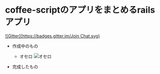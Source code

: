 # coffee-scriptのアプリをまとめるrailsアプリ
[![Gitter](https://badges.gitter.im/Join Chat.svg)](https://gitter.im/MaxMEllon/AppBox?utm_source=badge&utm_medium=badge&utm_campaign=pr-badge&utm_content=badge)

- 作成中のもの
    - オセロ
    ![オセロ](develop/uml/othello.png)
    
- 完成したもの
